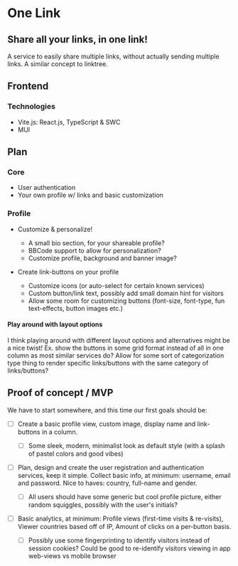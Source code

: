 # One Link

## Share all your links, in one link!

A service to easily share multiple links, without actually sending multiple links. A similar concept to linktree.

## Frontend

### Technologies

- Vite.js: React.js, TypeScript & SWC
- MUI

## Plan

### Core

- User authentication
- Your own profile w/ links and basic customization

### Profile

- Customize & personalize!

  - A small bio section, for your shareable profile?
  - BBCode support to allow for personalization?
  - Customize profile, background and banner image?

- Create link-buttons on your profile
  - Customize icons (or auto-select for certain known services)
  - Custom button/link text, possibly add small domain hint for visitors
  - Allow some room for customizing buttons (font-size, font-type, fun text-effects, button images etc.)

#### Play around with layout options

I think playing around with different layout options and alternatives might be a nice twist! Ex. show the buttons in some grid format instead of all in one column as most similar services do?
Allow for some sort of categorization type thing to render specific links/buttons with the same category of links/buttons?

## Proof of concept / MVP

We have to start somewhere, and this time our first goals should be:

- [ ] Create a basic profile view, custom image, display name and link-buttons in a column.

  - [ ] Some sleek, modern, minimalist look as default style (with a splash of pastel colors and good vibes)

- [ ] Plan, design and create the user registration and authentication services, keep it simple. Collect basic info, at minimum: username, email and password. Nice to haves: country, full-name and gender.

  - [ ] All users should have some generic but cool profile picture, either random squiggles, possibly with the user's initials?

- [ ] Basic analytics, at minimum: Profile views (first-time visits & re-visits), Viewer countries based off of IP, Amount of clicks on a per-button basis.
  - [ ] Possibly use some fingerprinting to identify visitors instead of session cookies? Could be good to re-identify visitors viewing in app web-views vs mobile browser
